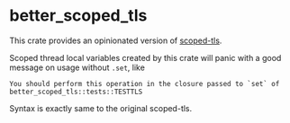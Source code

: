 # better_scoped_tls

This crate provides an opinionated version of
[scoped-tls](https://docs.rs/scoped-tls/1.0.0/scoped_tls/index.html).

Scoped thread local variables created by this crate will panic with a good
message on usage without `.set`, like

```
You should perform this operation in the closure passed to `set` of better_scoped_tls::tests::TESTTLS
```

Syntax is exactly same to the original scoped-tls.
